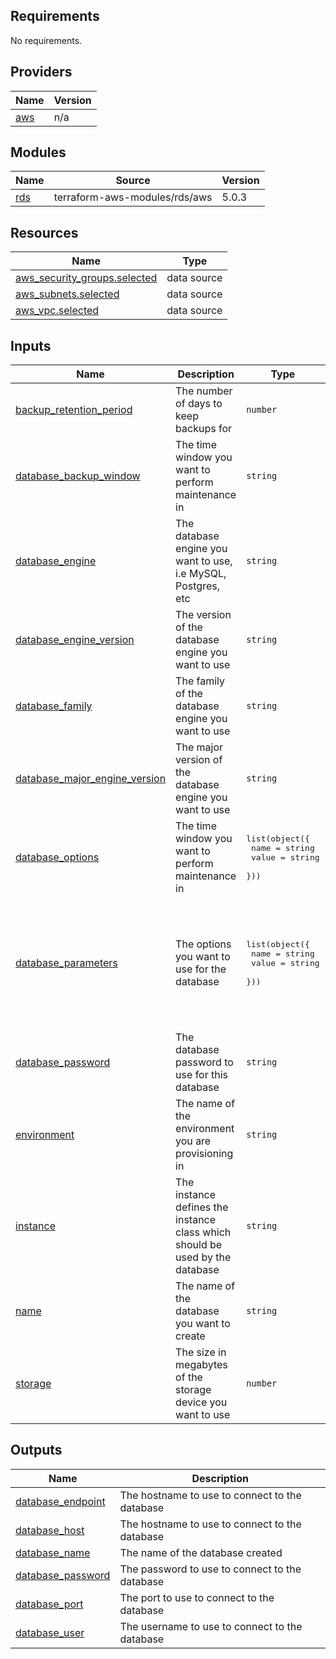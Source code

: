<!-- BEGIN_TF_DOCS -->
## Requirements

No requirements.

## Providers

| Name | Version |
|------|---------|
| <a name="provider_aws"></a> [aws](#provider\_aws) | n/a |

## Modules

| Name | Source | Version |
|------|--------|---------|
| <a name="module_rds"></a> [rds](#module\_rds) | terraform-aws-modules/rds/aws | 5.0.3 |

## Resources

| Name | Type |
|------|------|
| [aws_security_groups.selected](https://registry.terraform.io/providers/hashicorp/aws/latest/docs/data-sources/security_groups) | data source |
| [aws_subnets.selected](https://registry.terraform.io/providers/hashicorp/aws/latest/docs/data-sources/subnets) | data source |
| [aws_vpc.selected](https://registry.terraform.io/providers/hashicorp/aws/latest/docs/data-sources/vpc) | data source |

## Inputs

| Name | Description | Type | Default | Required |
|------|-------------|------|---------|:--------:|
| <a name="input_backup_retention_period"></a> [backup\_retention\_period](#input\_backup\_retention\_period) | The number of days to keep backups for | `number` | `1` | no |
| <a name="input_database_backup_window"></a> [database\_backup\_window](#input\_database\_backup\_window) | The time window you want to perform maintenance in | `string` | `"03:00-06:00"` | no |
| <a name="input_database_engine"></a> [database\_engine](#input\_database\_engine) | The database engine you want to use, i.e MySQL, Postgres, etc | `string` | `"mysql"` | no |
| <a name="input_database_engine_version"></a> [database\_engine\_version](#input\_database\_engine\_version) | The version of the database engine you want to use | `string` | `"5.7.25"` | no |
| <a name="input_database_family"></a> [database\_family](#input\_database\_family) | The family of the database engine you want to use | `string` | `"mysql5.7"` | no |
| <a name="input_database_major_engine_version"></a> [database\_major\_engine\_version](#input\_database\_major\_engine\_version) | The major version of the database engine you want to use | `string` | `"5.7"` | no |
| <a name="input_database_options"></a> [database\_options](#input\_database\_options) | The time window you want to perform maintenance in | <pre>list(object({<br>    name  = string<br>    value = string<br>  }))</pre> | n/a | yes |
| <a name="input_database_parameters"></a> [database\_parameters](#input\_database\_parameters) | The options you want to use for the database | <pre>list(object({<br>    name  = string<br>    value = string<br>  }))</pre> | <pre>[<br>  {<br>    "name": "character_set_client",<br>    "value": "utf8mb4"<br>  },<br>  {<br>    "name": "character_set_server",<br>    "value": "utf8mb4"<br>  }<br>]</pre> | no |
| <a name="input_database_password"></a> [database\_password](#input\_database\_password) | The database password to use for this database | `string` | `""` | no |
| <a name="input_environment"></a> [environment](#input\_environment) | The name of the environment you are provisioning in | `string` | n/a | yes |
| <a name="input_instance"></a> [instance](#input\_instance) | The instance defines the instance class which should be used by the database | `string` | `"db.t3.medium"` | no |
| <a name="input_name"></a> [name](#input\_name) | The name of the database you want to create | `string` | n/a | yes |
| <a name="input_storage"></a> [storage](#input\_storage) | The size in megabytes of the storage device you want to use | `number` | `10` | no |

## Outputs

| Name | Description |
|------|-------------|
| <a name="output_database_endpoint"></a> [database\_endpoint](#output\_database\_endpoint) | The hostname to use to connect to the database |
| <a name="output_database_host"></a> [database\_host](#output\_database\_host) | The hostname to use to connect to the database |
| <a name="output_database_name"></a> [database\_name](#output\_database\_name) | The name of the database created |
| <a name="output_database_password"></a> [database\_password](#output\_database\_password) | The password to use to connect to the database |
| <a name="output_database_port"></a> [database\_port](#output\_database\_port) | The port to use to connect to the database |
| <a name="output_database_user"></a> [database\_user](#output\_database\_user) | The username to use to connect to the database |
<!-- END_TF_DOCS -->
